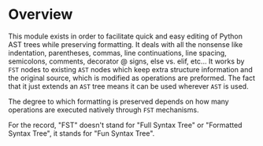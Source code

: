 # Overview

This module exists in order to facilitate quick and easy editing of Python AST trees while preserving formatting. It deals with all the nonsense like indentation, parentheses, commas, line continuations, line spacing, semicolons, comments, decorator @ signs, else vs. elif, etc... It works by `FST` nodes to existing `AST` nodes which keep extra structure information and the original source, which is modified as operations are preformed. The fact that it just extends an `AST` tree means it can be used wherever `AST` is used.

The degree to which formatting is preserved depends on how many operations are executed natively through `FST` mechanisms.
















For the record, "FST" doesn't stand for "Full Syntax Tree" or "Formatted Syntax Tree", it stands for "Fun Syntax Tree".
